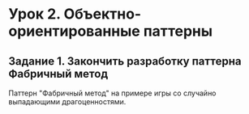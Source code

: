 # Урок 2. Объектно-ориентированные паттерны
## Задание 1. Закончить разработку паттерна Фабричный метод
 Паттерн "Фабричный метод" на примере игры со случайно выпадающими драгоценностями.